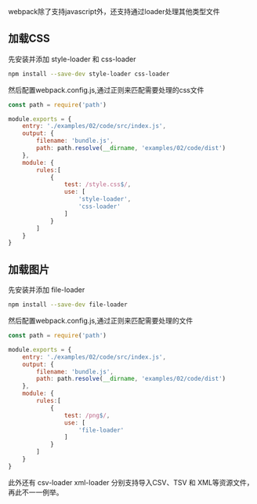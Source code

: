 
webpack除了支持javascript外，还支持通过loader处理其他类型文件

## 加载CSS

先安装并添加 style-loader 和 css-loader
```bash
npm install --save-dev style-loader css-loader
```

然后配置webpack.config.js,通过正则来匹配需要处理的css文件
```javascript
const path = require('path')

module.exports = {
    entry: './examples/02/code/src/index.js',
    output: {
        filename: 'bundle.js',
        path: path.resolve(__dirname, 'examples/02/code/dist')
    },
    module: {
        rules:[
            {
                test: /style.css$/,
                use: [
                    'style-loader',
                    'css-loader'
                ]
            }
        ]
    }
}
```

## 加载图片

先安装并添加 file-loader
```bash
npm install --save-dev file-loader
```

然后配置webpack.config.js,通过正则来匹配需要处理的文件
```javascript
const path = require('path')

module.exports = {
    entry: './examples/02/code/src/index.js',
    output: {
        filename: 'bundle.js',
        path: path.resolve(__dirname, 'examples/02/code/dist')
    },
    module: {
        rules:[
            {
                test: /png$/,
                use: [
                    'file-loader'
                ]
            }
        ]
    }
}
```

此外还有 csv-loader xml-loader 分别支持导入CSV、TSV 和 XML等资源文件，再此不一一例举。
